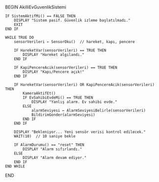 BEGIN AkilliEvGuvenlikSistemi

    IF SistemAktifMi() == FALSE THEN
        DISPLAY "Sistem pasif. Güvenlik izleme başlatılmadı."
        EXIT
    END IF

    WHILE TRUE DO
        sensorVerileri ← SensorOku()  // hareket, kapı, pencere

        IF HareketVar(sensorVerileri) == TRUE THEN
            DISPLAY "Hareket algılandı."
        END IF

        IF KapiPencereAcik(sensorVerileri) == TRUE THEN
            DISPLAY "Kapı/Pencere açık!"
        END IF

        IF HareketVar(sensorVerileri) OR KapiPencereAcik(sensorVerileri) THEN
            KameraAktifEt()
            IF EvSahibiEvdeMi() == TRUE THEN
                DISPLAY "Yanlış alarm. Ev sahibi evde."
            ELSE
                alarmSeviyesi ← AlarmSeviyesiBelirle(sensorVerileri)
                BildirimGonder(alarmSeviyesi)
            END IF
        END IF

        DISPLAY "Bekleniyor... Yeni sensör verisi kontrol edilecek."
        WAIT(10)  // 10 saniye bekle

        IF AlarmDurumu() == "reset" THEN
            DISPLAY "Alarm sıfırlandı."
        ELSE
            DISPLAY "Alarm devam ediyor."
        END IF
    END WHILE

END
